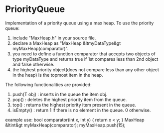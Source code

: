 # PriorityQueue
Implementation of a priority queue using a max heap.
To use the priority queue:
  1. include "MaxHeap.h" in your source file.
  2. declare a MaxHeap as "MaxHeap &ltmyDataType&gt myMaxHeap(comparator)".
  3. you need to define a function comparator that accepts two objects of type myDataType and returns true if 1st compares less than 2nd        object and false otherwise.
  4. the highest priority object(does not compare less than any other object in the heap) is the topmost item in the heap.
  
The following functionalities are provided:
1. push(T obj) : inserts in the queue the item obj.
2. pop() : deletes the highest priority item from the queue.
3. top() : returns the highest priority item present in the queue.
4. isEmpty() : return 1 if there is no element in the queue. 0 otherwise.

example use:
bool comparator(int x, int y)
{
   return x < y;
}
MaxHeap &ltint&gt myMaxHeap(comparator);
myMaxHeap.push(15);
